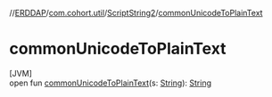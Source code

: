 //[ERDDAP](../../../index.md)/[com.cohort.util](../index.md)/[ScriptString2](index.md)/[commonUnicodeToPlainText](common-unicode-to-plain-text.md)

# commonUnicodeToPlainText

[JVM]\
open fun [commonUnicodeToPlainText](common-unicode-to-plain-text.md)(s: [String](https://docs.oracle.com/en/java/javase/17/docs/api/java.base/java/lang/String.html)): [String](https://docs.oracle.com/en/java/javase/17/docs/api/java.base/java/lang/String.html)